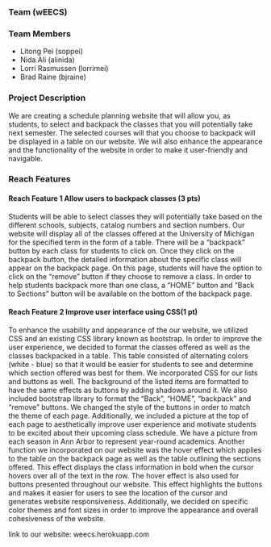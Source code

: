 ### Team (wEECS)
### Team Members
* Litong Pei (soppei)
* Nida Ali (alinida)
* Lorri Rasmussen (lorrimei)
* Brad Raine (bjraine)

### Project Description
We are creating a schedule planning website that will allow you, as students, to select and backpack the classes that you will potentially take next semester. The selected courses will that you choose to backpack will be displayed in a table on our website. We will also enhance the appearance and the functionality of the website in order to make it user-friendly and navigable.

### Reach Features

#### Reach Feature 1 Allow users to backpack classes (3 pts)
Students will be able to select classes they will potentially take based on the different schools, subjects, catalog numbers and section numbers. Our website will display all of the classes offered at the University of Michigan for the specified term in the form of a table. There will be a “backpack” button by each class for students to click on. Once they click on the backpack button, the detailed information about the specific class will appear on the backpack page. On this page, students will have the option to click on the “remove” button if they choose to remove a class. In order to help students backpack more than one class, a “HOME” button and “Back to Sections” button will be available on the bottom of the backpack page.

#### Reach Feature 2 Improve user interface using CSS(1 pt)
To enhance the usability and appearance of the our website, we utilized CSS and an existing CSS library known as bootstrap. In order to improve the user experience, we decided to format the classes offered as well as the classes backpacked in a table. This table consisted of alternating colors (white - blue) so that it would be easier for students to see and determine which section offered was best for them.  We incorporated CSS for our lists and buttons as well. The background of the listed items are formatted to have the same effects as buttons by adding shadows around it. We also included bootstrap library to format the “Back”, “HOME”, “backpack” and “remove” buttons. We changed the style of the buttons in order to match the theme of each page. 
Additionally, we included a picture at the top of each page to aesthetically improve user experience and motivate students to be excited about their upcoming class schedule. We have a picture from each season in Ann Arbor to represent year-round academics.  Another function we incorporated on our website was the hover effect which applies to the table on the backpack page as well as the table outlining the sections offered. This effect displays the class information in bold when the cursor hovers over all of the text in the row. The hover effect is also used for buttons presented throughout our website. This effect highlights the buttons and makes it easier for users to see the location of the cursor and generates website responsiveness. Additionally, we decided on specific color themes and font sizes in order to improve the appearance and overall cohesiveness of the website. 

link to our website: weecs.herokuapp.com
